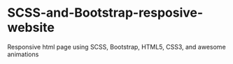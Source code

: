 # SCSS-and-Bootstrap-resposive-website
Responsive html page using SCSS, Bootstrap, HTML5, CSS3, and awesome animations
